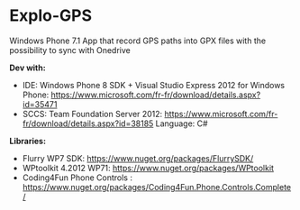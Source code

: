# Explo-GPS
Windows Phone 7.1 App that record GPS paths into GPX files with the possibility to sync with Onedrive


**Dev with:**
- IDE: Windows Phone 8 SDK + Visual Studio Express 2012 for Windows Phone: https://www.microsoft.com/fr-fr/download/details.aspx?id=35471
- SCCS: Team Foundation Server 2012: https://www.microsoft.com/fr-fr/download/details.aspx?id=38185
Language: C#

**Libraries:**
- Flurry WP7 SDK: https://www.nuget.org/packages/FlurrySDK/
- WPtoolkit 4.2012 WP71: https://www.nuget.org/packages/WPtoolkit
- Coding4Fun Phone Controls : https://www.nuget.org/packages/Coding4Fun.Phone.Controls.Complete/

